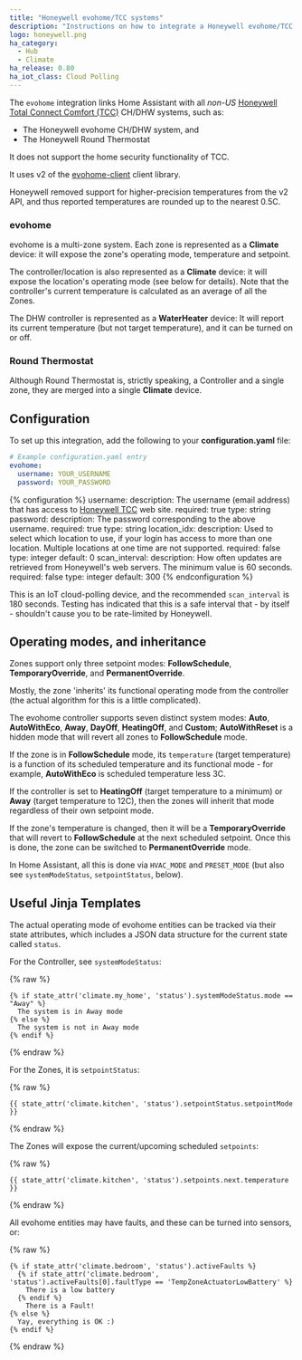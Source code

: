 ```yaml
---
title: "Honeywell evohome/TCC systems"
description: "Instructions on how to integrate a Honeywell evohome/TCC system with Home Assistant."
logo: honeywell.png
ha_category:
  - Hub
  - Climate
ha_release: 0.80
ha_iot_class: Cloud Polling
---
```


The `evohome` integration links Home Assistant with all _non-US_ [Honeywell Total Connect Comfort (TCC)](https://international.mytotalconnectcomfort.com/Account/Login) CH/DHW systems, such as:

- The Honeywell evohome CH/DHW system, and
- The Honeywell Round Thermostat

It does not support the home security functionality of TCC.

It uses v2 of the [evohome-client](https://github.com/watchforstock/evohome-client) client library.

Honeywell removed support for higher-precision temperatures from the v2 API, and thus reported temperatures are rounded up to the nearest 0.5C.

### evohome

evohome is a multi-zone system. Each zone is represented as a **Climate** device: it will expose the zone's operating mode, temperature and setpoint.

The controller/location is also represented as a **Climate** device: it will expose the location's operating mode (see below for details). Note that the controller's current temperature is calculated as an average of all the Zones.

The DHW controller is represented as a **WaterHeater** device: It will report its current temperature (but not target temperature), and it can be turned on or off.

### Round Thermostat

Although Round Thermostat is, strictly speaking, a Controller and a single zone, they are merged into a single **Climate** device.

## Configuration

To set up this integration, add the following to your **configuration.yaml** file:

```yaml
# Example configuration.yaml entry
evohome:
  username: YOUR_USERNAME
  password: YOUR_PASSWORD
```

{% configuration %}
username:
  description: The username (email address) that has access to [Honeywell TCC](https://international.mytotalconnectcomfort.com/Account/Login) web site.
  required: true
  type: string
password:
  description: The password corresponding to the above username.
  required: true
  type: string
location_idx:
  description: Used to select which location to use, if your login has access to more than one location. Multiple locations at one time are not supported.
  required: false
  type: integer
  default: 0
scan_interval:
  description: How often updates are retrieved from Honeywell's web servers. The minimum value is 60 seconds.
  required: false
  type: integer
  default: 300
{% endconfiguration %}

This is an IoT cloud-polling device, and the recommended `scan_interval` is 180 seconds. Testing has indicated that this is a safe interval that - by itself - shouldn't cause you to be rate-limited by Honeywell.

## Operating modes, and inheritance

Zones support only three setpoint modes: **FollowSchedule**, **TemporaryOverride**, and **PermanentOverride**.

Mostly, the zone 'inherits' its functional operating mode from the controller (the actual algorithm for this is a little complicated).

The evohome controller supports seven distinct system modes: **Auto**, **AutoWithEco**, **Away**, **DayOff**, **HeatingOff**, and **Custom**; **AutoWithReset** is a hidden mode that will revert all zones to **FollowSchedule** mode.

If the zone is in **FollowSchedule** mode, its `temperature` (target temperature) is a function of its scheduled temperature and its functional mode - for example, **AutoWithEco** is scheduled temperature less 3C.

If the controller is set to **HeatingOff** (target temperature to a minimum) or **Away** (target temperature to 12C), then the zones will inherit that mode regardless of their own setpoint mode.

If the zone's temperature is changed, then it will be a **TemporaryOverride** that will revert to **FollowSchedule** at the next scheduled setpoint. Once this is done, the zone can be switched to **PermanentOverride** mode.

In Home Assistant, all this is done via `HVAC_MODE` and `PRESET_MODE` (but also see `systemModeStatus`, `setpointStatus`, below).

## Useful Jinja Templates

The actual operating mode of evohome entities can be tracked via their state attributes, which includes a JSON data structure for the current state called `status`.

For the Controller, see `systemModeStatus`:

{% raw %}
```text
{% if state_attr('climate.my_home', 'status').systemModeStatus.mode == "Away" %}
  The system is in Away mode
{% else %}
  The system is not in Away mode
{% endif %}
```
{% endraw %}

For the Zones, it is `setpointStatus`:

{% raw %}
```text
{{ state_attr('climate.kitchen', 'status').setpointStatus.setpointMode }}
```
{% endraw %}

The Zones will expose the current/upcoming scheduled `setpoints`:

{% raw %}
```text
{{ state_attr('climate.kitchen', 'status').setpoints.next.temperature }}
```
{% endraw %}

All evohome entities may have faults, and these can be turned into sensors, or:

{% raw %}
```text
{% if state_attr('climate.bedroom', 'status').activeFaults %}
  {% if state_attr('climate.bedroom', 'status').activeFaults[0].faultType == 'TempZoneActuatorLowBattery' %}
    There is a low battery
  {% endif %}
    There is a Fault!
{% else %}
  Yay, everything is OK :)
{% endif %}
```
{% endraw %}
